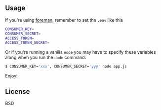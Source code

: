 ## Usage

If you're using [foreman](http://ddollar.github.io/foreman/), remember to
set the `.env` like this

``` sh
CONSUMER_KEY=
CONSUMER_SECRET=
ACCESS_TOKEN=
ACCESS_TOKEN_SECRET=
```

Or if you're running a vanilla `node` you may have to specify these variables along when you run the `node` command:

``` sh
$ CONSUMER_KEY='xxx', CONSUMER_SECRET='yyy' node app.js 
```

Enjoy!

## License

BSD
